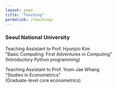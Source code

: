 ```yaml
---
layout: page
title: "Teaching"
permalink: /teaching/
---
```


### Seoul National University

Teaching Assistant to Prof. Hyunjoo Kim \
"Basic Computing: First Adventures in Computing"\
(Introductory Python programming)

Teaching Assistant to Prof. Yoon-Jae Whang \
"Studies in Econometrics"\
(Graduate-level core econometrics)

